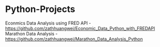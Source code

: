 # Python-Projects
Econmics Data Analysis using FRED API - https://github.com/zathhuangwei/Economic_Data_Python_with_FREDAPI
</br>
Marathon Data Analysis - https://github.com/zathhuangwei/Marathon_Data_Analysis_Python
